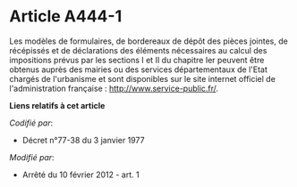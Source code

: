# Article A444-1

Les modèles de formulaires, de bordereaux de dépôt des pièces jointes, de récépissés et de déclarations des éléments
nécessaires au calcul des impositions prévus par les sections I et II du chapitre Ier peuvent être obtenus auprès des mairies
ou des services départementaux de l'Etat chargés de l'urbanisme et sont disponibles sur le site internet officiel de
l'administration française :  http://www.service-public.fr/.

**Liens relatifs à cet article**

_Codifié par_:

  - Décret n°77-38 du 3 janvier 1977

_Modifié par_:

  - Arrêté du 10 février 2012 - art. 1
